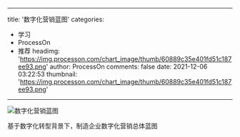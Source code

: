 
---
title: '数字化营销蓝图'
categories: 
 - 学习
 - ProcessOn
 - 推荐
headimg: 'https://img.processon.com/chart_image/thumb/60889c35e401fd51c187ee93.png'
author: ProcessOn
comments: false
date: 2021-12-06 03:22:53
thumbnail: 'https://img.processon.com/chart_image/thumb/60889c35e401fd51c187ee93.png'
---

<div>   
<img class="thumb" alt="数字化营销蓝图" src="https://img.processon.com/chart_image/thumb/60889c35e401fd51c187ee93.png" referrerpolicy="no-referrer">
<p>基于数字化转型背景下，制造企业数字化营销总体蓝图</p>  
</div>
            